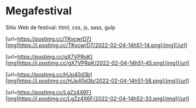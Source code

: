# Megafestival
Sitio Web de festival: html, css, js, sass, gulp

[url=https://postimg.cc/TKvcwrD7][img]https://i.postimg.cc/TKvcwrD7/2022-02-04-14h51-14.png[/img][/url]

[url=https://postimg.cc/gX7VPRpK][img]https://i.postimg.cc/gX7VPRpK/2022-02-04-14h51-45.png[/img][/url]

[url=https://postimg.cc/HJp40d3b][img]https://i.postimg.cc/HJp40d3b/2022-02-04-14h51-58.png[/img][/url]

[url=https://postimg.cc/LgZz4X6F][img]https://i.postimg.cc/LgZz4X6F/2022-02-04-14h52-33.png[/img][/url]

